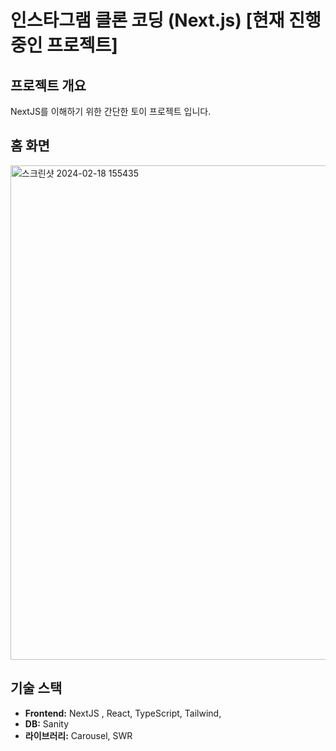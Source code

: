 # 인스타그램 클론 코딩 (Next.js) [현재 진행중인 프로젝트]

## 프로젝트 개요
NextJS를 이해하기 위한 간단한 토이 프로젝트 입니다.

## 홈 화면

<img width="791" alt="스크린샷 2024-02-18 155435" src="https://github.com/htkim97/musical_blog/assets/52130444/05fcffe8-9b97-4ac6-9365-85dd34be2c69">

## 기술 스택
- **Frontend:** NextJS , React, TypeScript, Tailwind,
- **DB:** Sanity
- **라이브러리:** Carousel, SWR


